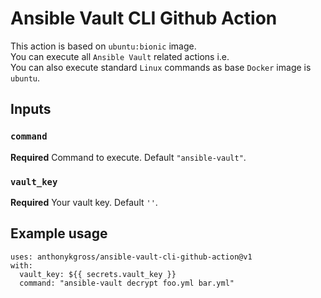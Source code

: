 # Ansible Vault CLI Github Action

This action is based on `ubuntu:bionic` image.  
You can execute all `Ansible Vault` related actions i.e.  
You can also execute standard `Linux` commands as base `Docker` image is `ubuntu`.

## Inputs

### `command`

**Required** Command to execute. Default `"ansible-vault"`.

### `vault_key`

**Required** Your vault key. Default `''`.

## Example usage

```
uses: anthonykgross/ansible-vault-cli-github-action@v1
with:
  vault_key: ${{ secrets.vault_key }}
  command: "ansible-vault decrypt foo.yml bar.yml"
```
